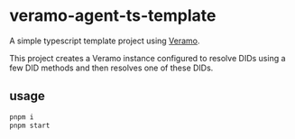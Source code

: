 # veramo-agent-ts-template

A simple typescript template project using [Veramo](https://github.com/uport-project/veramo).

This project creates a Veramo instance configured to resolve DIDs using a few DID methods and then resolves one of these
DIDs.

## usage

```bash
pnpm i
pnpm start
```
